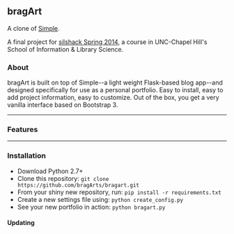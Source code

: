## bragArt
A clone of [Simple](https://github.com/orf/simple).

A final project for [silshack Spring 2014](https://github.com/silshack/spring2014), a course in UNC-Chapel Hill's School of Information &amp; Library Science.

### About
bragArt is built on top of Simple--a light weight Flask-based blog app--and designed specifically for use as a personal portfolio. Easy to install, easy to add project information, easy to customize. Out of the box, you get a very vanilla interface based on Bootstrap 3. 

***

### Features


***

### Installation
  - Download Python 2.7+
  - Clone this repository: `git clone https://github.com/bragArts/bragart.git`
  - From your shiny new repository, run: `pip install -r requirements.txt`
  - Create a new settings file using: `python create_config.py`
  - See your new portfolio in action: `python bragart.py`

#### Updating

